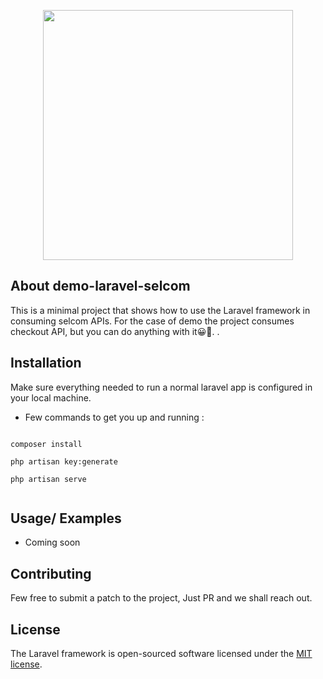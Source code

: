 <p align="center"><a href="https://laravel.com" target="_blank"><img src="https://developers.selcommobile.com/images/logo-ae770af3.png" width="400"></a></p>


## About demo-laravel-selcom

This is a minimal project that shows how to use the Laravel framework in consuming selcom APIs. For the case of demo 
the project consumes checkout API, but you can do anything with it😀🧹.
.

## Installation

Make sure everything needed to run a normal laravel app is configured in your local machine.

- Few commands to get you up and running :
  
```shell

composer install 

php artisan key:generate

php artisan serve 


```

## Usage/ Examples

- Coming soon



## Contributing

Few free to submit a patch to the project, Just PR and we shall reach out.

## License

The Laravel framework is open-sourced software licensed under the [MIT license](https://opensource.org/licenses/MIT).
